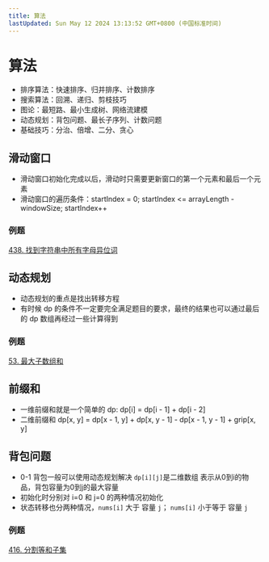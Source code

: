```yaml
---
title: 算法
lastUpdated: Sun May 12 2024 13:13:52 GMT+0800 (中国标准时间)
---
```


# 算法

- 排序算法：快速排序、归并排序、计数排序
- 搜索算法：回溯、递归、剪枝技巧
- 图论：最短路、最小生成树、网络流建模
- 动态规划：背包问题、最长子序列、计数问题
- 基础技巧：分治、倍增、二分、贪心

## 滑动窗口

- 滑动窗口初始化完成以后，滑动时只需要更新窗口的第一个元素和最后一个元素
- 滑动窗口的遍历条件：startIndex = 0; startIndex <= arrayLength - windowSize; startIndex++

### 例题

[438. 找到字符串中所有字母异位词](https://leetcode.cn/problems/find-all-anagrams-in-a-string/description/)

## 动态规划

- 动态规划的重点是找出转移方程
- 有时候 dp 的条件不一定要完全满足题目的要求，最终的结果也可以通过最后的 dp 数组再经过一些计算得到

### 例题

[53. 最大子数组和](https://leetcode.cn/problems/maximum-subarray)

## 前缀和

- 一维前缀和就是一个简单的 dp: dp[i] = dp[i - 1] + dp[i - 2]
- 二维前缀和 dp[x, y] = dp[x - 1, y] + dp[x, y - 1] - dp[x - 1, y - 1] + grip[x, y]

## 背包问题

- 0-1 背包一般可以使用动态规划解决 `dp[i][j]`是二维数组 表示从0到i的物品，背包容量为0到j的最大容量
- 初始化时分别对 i=0 和 j=0 的两种情况初始化
- 状态转移也分两种情况，`nums[i]` 大于 容量 `j`； `nums[i]` 小于等于 容量 `j`

### 例题

[416. 分割等和子集](https://leetcode.cn/problems/partition-equal-subset-sum/description/)